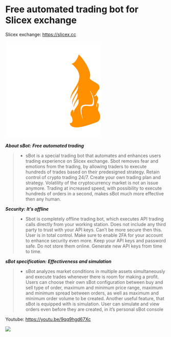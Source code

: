 Free automated trading bot for Slicex exchange
=====================================

Slicex exchange: https://slicex.cc

<img src="./sBot-logo.svg" width="300">

***About sBot:***
***Free automated trading***

> - sBot is a special trading bot that automates and enhances users trading experience on Slicex exchange. Sbot removes fear and emotions from the trading, by allowing traders to execute hundreds of trades based on their predesigned strategy. Retain control of crypto trading 24/7. Create your own trading plan and strategy. Volatility of the cryptocurrency market is not an issue anymore. Trading at increased speed, with possibility to execute hundreds of orders in a second, makes sBot much more effective then any human.

***Security:***
***It’s offline***

> - Sbot is completely offline trading bot, which executes API trading calls directly from your working station. Does not include any third party to trust with your API keys. Can’t be more secure then this. User is in total control. Make sure to enable 2FA for your account to enhance security even more. Keep your API keys and password safe. Do not store them online. Generate new API keys from time to time.

***sBot specification:***
***Effectiveness and simulation***

> - sBot analyzes market conditions in multiple assets simultaneously and execute trades whenever there is room for making a profit. Users can choose their own sBot configuration between buy and sell type of order, maximum and minimum price range, maximum and minimum spread between orders, as well as maximum and minimum order volume to be created. Another useful feature, that sBot is equipped with is simulation. User can simulate and view orders even before they are created, in it’s personal sBot console





Youtube: https://youtu.be/9qq9hgd67Xc



<img src="https://preview.redd.it/46ej8inl7w051.png?width=1291&format=png&auto=webp&s=54ee23a01f50ef89e1cb13d16f9cfb062e157053" width="1000">
